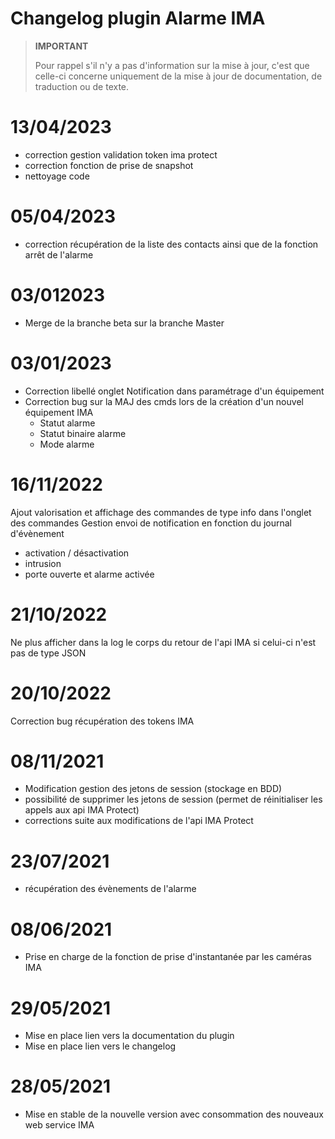 # Changelog plugin Alarme IMA

>**IMPORTANT**
>
>Pour rappel s'il n'y a pas d'information sur la mise à jour, c'est que celle-ci concerne uniquement de la mise à jour de documentation, de traduction ou de texte.
# 13/04/2023
- correction gestion validation token ima protect
- correction fonction de prise de snapshot
- nettoyage code

# 05/04/2023
- correction récupération de la liste des contacts ainsi que de la fonction arrêt de l'alarme 

# 03/012023
- Merge de la branche beta sur la branche Master

# 03/01/2023
- Correction libellé onglet Notification dans paramétrage d'un équipement
- Correction bug sur la MAJ des cmds lors de la création d'un nouvel équipement IMA 
   *  Statut alarme
   *  Statut binaire alarme
   *  Mode alarme

# 16/11/2022
Ajout valorisation et affichage des commandes de type info dans l'onglet des commandes
Gestion envoi de notification en fonction du journal d'évènement

* activation / désactivation
* intrusion
* porte ouverte et alarme activée

# 21/10/2022
Ne plus afficher dans la log le corps du retour de l'api IMA si celui-ci n'est pas de type JSON

# 20/10/2022
Correction bug récupération des tokens IMA

# 08/11/2021
- Modification gestion des jetons de session (stockage en BDD)
- possibilité de supprimer les jetons de session (permet de réinitialiser les appels aux api IMA Protect)
- corrections suite aux modifications de l'api IMA Protect

# 23/07/2021
- récupération des évènements de l'alarme

# 08/06/2021
- Prise en charge de la fonction de prise d'instantanée par les caméras IMA

# 29/05/2021
- Mise en place lien vers la documentation du plugin
- Mise en place lien vers le changelog

# 28/05/2021
- Mise en stable de la nouvelle version avec consommation des nouveaux web service IMA
